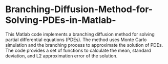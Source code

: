 # Branching-Diffusion-Method-for-Solving-PDEs-in-Matlab-
This Matlab code implements a branching diffusion method for solving partial differential equations (PDEs). The method uses Monte Carlo simulation and the branching process to approximate the solution of PDEs. The code provides a set of functions to calculate the mean, standard deviation, and L2 approximation error of the solution.

